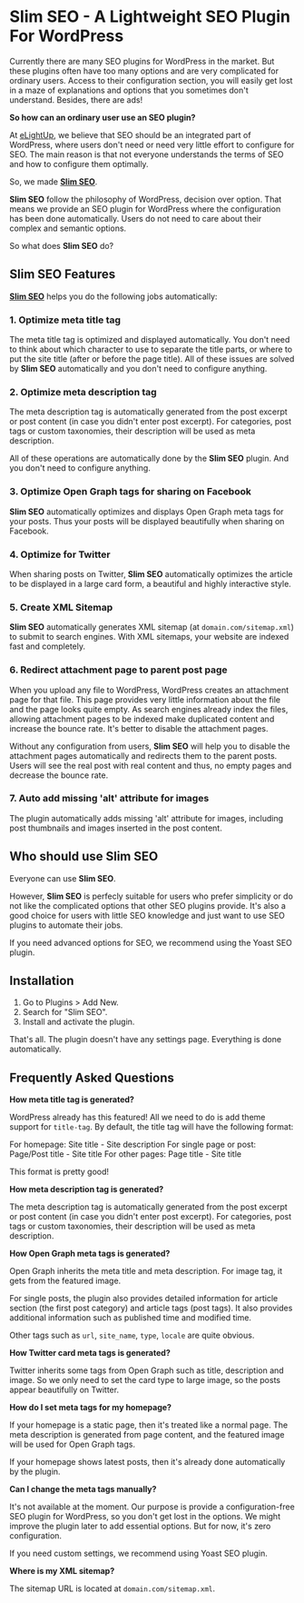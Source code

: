 # Slim SEO - A Lightweight SEO Plugin For WordPress

Currently there are many SEO plugins for WordPress in the market. But these plugins often have too many options and are very complicated for ordinary users. Access to their configuration section, you will easily get lost in a maze of explanations and options that you sometimes don't understand. Besides, there are ads!

**So how can an ordinary user use an SEO plugin?**

At [eLightUp](https://elightup.com), we believe that SEO should be an integrated part of WordPress, where users don't need or need very little effort to configure for SEO. The main reason is that not everyone understands the terms of SEO and how to configure them optimally.

So, we made [**Slim SEO**](https://elightup.com/products/slim-seo/).

**Slim SEO** follow the philosophy of WordPress, decision over option. That means we provide an SEO plugin for WordPress where the configuration has been done automatically. Users do not need to care about their complex and semantic options.

So what does **Slim SEO** do?

## Slim SEO Features

[**Slim SEO**](https://elightup.com/products/slim-seo/) helps you do the following jobs automatically:

### 1. Optimize meta title tag

The meta title tag is optimized and displayed automatically. You don't need to think about which character to use to separate the title parts, or where to put the site title (after or before the page title). All of these issues are solved by **Slim SEO** automatically and you don't need to configure anything.

### 2. Optimize meta description tag

The meta description tag is automatically generated from the post excerpt or post content (in case you didn't enter post excerpt). For categories, post tags or custom taxonomies, their description will be used as meta description.

All of these operations are automatically done by the **Slim SEO** plugin. And you don't need to configure anything.

### 3. Optimize Open Graph tags for sharing on Facebook

**Slim SEO** automatically optimizes and displays Open Graph meta tags for your posts. Thus your posts will be displayed beautifully when sharing on Facebook.

### 4. Optimize for Twitter

When sharing posts on Twitter, **Slim SEO** automatically optimizes the article to be displayed in a large card form, a beautiful and highly interactive style.

### 5. Create XML Sitemap

**Slim SEO** automatically generates XML sitemap (at `domain.com/sitemap.xml`) to submit to search engines. With XML sitemaps, your website are indexed fast and completely.

### 6. Redirect attachment page to parent post page

When you upload any file to WordPress, WordPress creates an attachment page for that file. This page provides very little information about the file and the page looks quite empty. As search engines already index the files, allowing attachment pages to be indexed make duplicated content and increase the bounce rate. It's better to disable the attachment pages.

Without any configuration from users, **Slim SEO** will help you to disable the attachment pages automatically and redirects them to the parent posts. Users will see the real post with real content and thus, no empty pages and decrease the bounce rate.

### 7. Auto add missing 'alt' attribute for images

The plugin automatically adds missing 'alt' attribute for images, including post thumbnails and images inserted in the post content.

## Who should use Slim SEO

Everyone can use **Slim SEO**.

However, **Slim SEO** is perfecly suitable for users who prefer simplicity or do not like the complicated options that other SEO plugins provide. It's also a good choice for users with little SEO knowledge and just want to use SEO plugins to automate their jobs.

If you need advanced options for SEO, we recommend using the Yoast SEO plugin.

## Installation

1. Go to Plugins > Add New.
2. Search for "Slim SEO".
3. Install and activate the plugin.

That's all. The plugin doesn't have any settings page. Everything is done automatically.

## Frequently Asked Questions

**How meta title tag is generated?**

WordPress already has this featured! All we need to do is add theme support for `title-tag`. By default, the title tag will have the following format:

For homepage: Site title - Site description
For single page or post: Page/Post title - Site title
For other pages: Page title - Site title

This format is pretty good!

**How meta description tag is generated?**

The meta description tag is automatically generated from the post excerpt or post content (in case you didn't enter post excerpt). For categories, post tags or custom taxonomies, their description will be used as meta description.

**How Open Graph meta tags is generated?**

Open Graph inherits the meta title and meta description. For image tag, it gets from the featured image.

For single posts, the plugin also provides detailed information for article section (the first post category) and article tags (post tags). It also provides additional information such as published time and modified time.

Other tags such as `url`, `site_name`, `type`, `locale` are quite obvious.

**How Twitter card meta tags is generated?**

Twitter inherits some tags from Open Graph such as title, description and image. So we only need to set the card type to large image, so the posts appear beautifully on Twitter.

**How do I set meta tags for my homepage?**

If your homepage is a static page, then it's treated like a normal page. The meta description is generated from page content, and the featured image will be used for Open Graph tags.

If your homepage shows latest posts, then it's already done automatically by the plugin.

**Can I change the meta tags manually?**

It's not available at the moment. Our purpose is provide a configuration-free SEO plugin for WordPress, so you don't get lost in the options. We might improve the plugin later to add essential options. But for now, it's zero configuration.

If you need custom settings, we recommend using Yoast SEO plugin.

**Where is my XML sitemap?**

The sitemap URL is located at `domain.com/sitemap.xml`.
